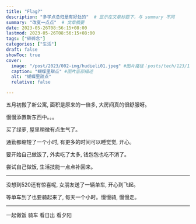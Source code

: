 ```yaml
---
title: "Flag?"
description: "多学点总归是有好处的"  # 显示在文章标题下，与 summary 不同
summary: "改变一点点"  # 文章摘要
date: 2023-05-26T08:56:15+08:00
lastmod: 2023-05-26T08:56:15+08:00
tags: ["碎碎念"]
categories: ["生活"]
draft: false
showToc: true
cover:
  image: "/post/2023/002-img/hudieli01.jpeg" #图片路径：posts/tech/123/123.png
  caption: "蝴蝶里甜点" #图片底部描述
  alt: "蝴蝶里甜点"
  relative: false

---
```


五月初搬了新公寓, 面积是原来的一倍多, 大房间真的很舒服呀。

慢慢添置新东西中。。。

买了绿萝, 屋里稍微有点生气了。

通勤都缩短了一个小时, 有更多的时间可以睡觉觉, 开心。

要开始自己做饭了, 外卖吃了太多, 钱包包也吃不消了。

尝试自己做饭, 生活技能一点点补回来。

***

没想到520还有惊喜呢, 女朋友送了一辆单车, 开心到飞起。

等单车到了也要骑起来了, 每天一个小时。慢慢骑, 慢慢走。

***

一起做饭 骑车 看日出 看夕阳





